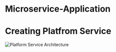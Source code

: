 # Microservice-Application

# Creating Platfrom Service
![Platform Service Architecture](https://user-images.githubusercontent.com/85470428/204005407-45ac5476-31f6-42c7-8825-10268dc4f056.PNG)

